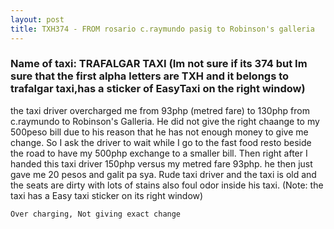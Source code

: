 ```yaml
---
layout: post
title: TXH374 - FROM rosario c.raymundo pasig to Robinson's galleria
---
```


### Name of taxi: TRAFALGAR TAXI (Im not sure if its 374 but Im sure that the first alpha letters are TXH and it belongs to trafalgar taxi,has a sticker of EasyTaxi on the right window)

the taxi driver overcharged me from 93php (metred fare) to 130php from c.raymundo to Robinson's Galleria. He did not give the right chaange to my  500peso bill due to his reason that he has not enough money to give me change. So I ask the driver to wait while I go to the fast food resto beside the road to have my 500php exchange to a smaller bill. Then right after I handed this taxi driver 150php versus my metred fare 93php. he then just gave me 20 pesos and galit pa sya. Rude taxi driver and the taxi is old and the seats are dirty with lots of stains also foul odor inside his taxi. (Note: the taxi has a Easy taxi sticker on its right window)  

```Over charging, Not giving exact change```
